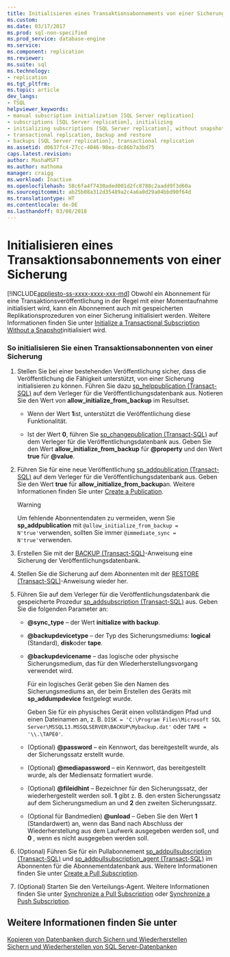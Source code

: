 ```yaml
---
title: Initialisieren eines Transaktionsabonnements von einer Sicherung | Microsoft-Dokumentation
ms.custom: 
ms.date: 03/17/2017
ms.prod: sql-non-specified
ms.prod_service: database-engine
ms.service: 
ms.component: replication
ms.reviewer: 
ms.suite: sql
ms.technology:
- replication
ms.tgt_pltfrm: 
ms.topic: article
dev_langs:
- TSQL
helpviewer_keywords:
- manual subscription initialization [SQL Server replication]
- subscriptions [SQL Server replication], initializing
- initializing subscriptions [SQL Server replication], without snapshots
- transactional replication, backup and restore
- backups [SQL Server replication], transactional replication
ms.assetid: d0637fc4-27cc-4046-98ea-dc86b7a3bd75
caps.latest.revision: 
author: MashaMSFT
ms.author: mathoma
manager: craigg
ms.workload: Inactive
ms.openlocfilehash: 58c6fa4f7430aded001d2fc8788c2aadd9f3d60a
ms.sourcegitcommit: ab25b08a312d35489a2c4a6a0d29a04bbd90f64d
ms.translationtype: HT
ms.contentlocale: de-DE
ms.lasthandoff: 03/08/2018
---
```

# <a name="initialize-a-transactional-subscription-from-a-backup"></a>Initialisieren eines Transaktionsabonnements von einer Sicherung
[!INCLUDE[appliesto-ss-xxxx-xxxx-xxx-md](../../includes/appliesto-ss-xxxx-xxxx-xxx-md.md)]
  Obwohl ein Abonnement für eine Transaktionsveröffentlichung in der Regel mit einer Momentaufnahme initialisiert wird, kann ein Abonnement auch mit gespeicherten Replikationsprozeduren von einer Sicherung initialisiert werden. Weitere Informationen finden Sie unter [Initialize a Transactional Subscription Without a Snapshot](../../relational-databases/replication/initialize-a-transactional-subscription-without-a-snapshot.md)initialisiert wird.  
  
### <a name="to-initialize-a-transactional-subscriber-from-a-backup"></a>So initialisieren Sie einen Transaktionsabonnenten von einer Sicherung  
  
1.  Stellen Sie bei einer bestehenden Veröffentlichung sicher, dass die Veröffentlichung die Fähigkeit unterstützt, von einer Sicherung initialisieren zu können. Führen Sie dazu [sp_helppublication &#40;Transact-SQL&#41;](../../relational-databases/system-stored-procedures/sp-helppublication-transact-sql.md) auf dem Verleger für die Veröffentlichungsdatenbank aus. Notieren Sie den Wert von **allow_initialize_from_backup** im Resultset.  
  
    -   Wenn der Wert **1**ist, unterstützt die Veröffentlichung diese Funktionalität.  
  
    -   Ist der Wert **0**, führen Sie [sp_changepublication &#40;Transact-SQL&#41;](../../relational-databases/system-stored-procedures/sp-changepublication-transact-sql.md) auf dem Verleger für die Veröffentlichungsdatenbank aus. Geben Sie den Wert **allow_initialize_from_backup** für **@property** und den Wert **true** für **@value**.  
  
2.  Führen Sie für eine neue Veröffentlichung [sp_addpublication &#40;Transact-SQL&#41;](../../relational-databases/system-stored-procedures/sp-addpublication-transact-sql.md) auf dem Verleger für die Veröffentlichungsdatenbank aus. Geben Sie den Wert **true** für **allow_initialize_from_backup**an. Weitere Informationen finden Sie unter [Create a Publication](../../relational-databases/replication/publish/create-a-publication.md).  
  
    > [!WARNING]  
    >  Um fehlende Abonnentendaten zu vermeiden, wenn Sie **sp_addpublication** mit `@allow_initialize_from_backup = N'true'`verwenden, sollten Sie immer `@immediate_sync = N'true'`verwenden.  
  
3.  Erstellen Sie mit der [BACKUP &#40;Transact-SQL&#41;](../../t-sql/statements/backup-transact-sql.md)-Anweisung eine Sicherung der Veröffentlichungsdatenbank.  
  
4.  Stellen Sie die Sicherung auf dem Abonnenten mit der [RESTORE &#40;Transact-SQL&#41;](../../t-sql/statements/restore-statements-transact-sql.md)-Anweisung wieder her.  
  
5.  Führen Sie auf dem Verleger für die Veröffentlichungsdatenbank die gespeicherte Prozedur [sp_addsubscription &#40;Transact-SQL&#41;](../../relational-databases/system-stored-procedures/sp-addsubscription-transact-sql.md) aus. Geben Sie die folgenden Parameter an:  
  
    -   **@sync_type** &ndash; der Wert **initialize with backup**.  
  
    -   **@backupdevicetype** &ndash; der Typ des Sicherungsmediums: **logical** (Standard), **disk**oder **tape**.  
  
    -   **@backupdevicename** &ndash; das logische oder physische Sicherungsmedium, das für den Wiederherstellungsvorgang verwendet wird.  
  
         Für ein logisches Gerät geben Sie den Namen des Sicherungsmediums an, der beim Erstellen des Geräts mit **sp_addumpdevice** festgelegt wurde.  
  
         Geben Sie für ein physisches Gerät einen vollständigen Pfad und einen Dateinamen an, z. B. `DISK = 'C:\Program Files\Microsoft SQL Server\MSSQL13.MSSQLSERVER\BACKUP\Mybackup.dat'` oder `TAPE = '\\.\TAPE0'`.  
  
    -   (Optional) **@password** &ndash; ein Kennwort, das bereitgestellt wurde, als der Sicherungssatz erstellt wurde.  
  
    -   (Optional) **@mediapassword** &ndash; ein Kennwort, das bereitgestellt wurde, als der Mediensatz formatiert wurde.  
  
    -   (Optional) **@fileidhint** &ndash; Bezeichner für den Sicherungssatz, der wiederhergestellt werden soll. **1** gibt z. B. den ersten Sicherungssatz auf dem Sicherungsmedium an und **2** den zweiten Sicherungssatz.  
  
    -   (Optional für Bandmedien) **@unload** &ndash; Geben Sie den Wert **1** (Standardwert) an, wenn das Band nach Abschluss der Wiederherstellung aus dem Laufwerk ausgegeben werden soll, und **0** , wenn es nicht ausgegeben werden soll.  
  
6.  (Optional) Führen Sie für ein Pullabonnement [sp_addpullsubscription &#40;Transact-SQL&#41;](../../relational-databases/system-stored-procedures/sp-addpullsubscription-transact-sql.md) und [sp_addpullsubscription_agent &#40;Transact-SQL&#41;](../../relational-databases/system-stored-procedures/sp-addpullsubscription-agent-transact-sql.md) im Abonnenten für die Abonnementdatenbank aus. Weitere Informationen finden Sie unter [Create a Pull Subscription](../../relational-databases/replication/create-a-pull-subscription.md).  
  
7.  (Optional) Starten Sie den Verteilungs-Agent. Weitere Informationen finden Sie unter [Synchronize a Pull Subscription](../../relational-databases/replication/synchronize-a-pull-subscription.md) oder [Synchronize a Push Subscription](../../relational-databases/replication/synchronize-a-push-subscription.md).  
  
## <a name="see-also"></a>Weitere Informationen finden Sie unter  
 [Kopieren von Datenbanken durch Sichern und Wiederherstellen](../../relational-databases/databases/copy-databases-with-backup-and-restore.md)   
 [Sichern und Wiederherstellen von SQL Server-Datenbanken](../../relational-databases/backup-restore/back-up-and-restore-of-sql-server-databases.md)  
  
  
